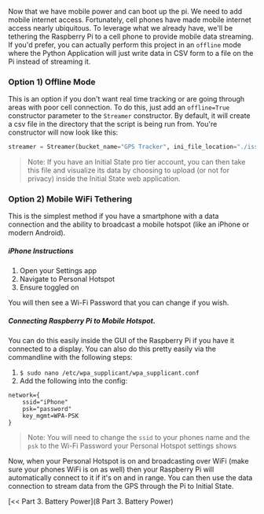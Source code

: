 Now that we have mobile power and can boot up the pi. We need to add mobile internet access. Fortunately, cell phones have made mobile internet access nearly ubiquitous. To leverage what we already have, we'll be tethering the Raspberry Pi to a cell phone to provide mobile data streaming. If you'd prefer, you can actually perform this project in an `offline` mode where the Python Application will just write data in CSV form to a file on the Pi instead of streaming it. 

### Option 1) Offline Mode

This is an option if you don't want real time tracking or are going through areas with poor cell connection. To do this, just add an `offline=True` constructor parameter to the `Streamer` constructor. By default, it will create a csv file in the directory that the script is being run from. You're constructor will now look like this:

```python
streamer = Streamer(bucket_name="GPS Tracker", ini_file_location="./isstreamer.ini", offline=True)
```

>Note: If you have an Initial State pro tier account, you can then take this file and visualize its data by choosing to upload (or not for privacy) inside the Initial State web application.

### Option 2) Mobile WiFi Tethering

This is the simplest method if you have a smartphone with a data connection and the ability to broadcast a mobile hotspot (like an iPhone or modern Android).

##### iPhone Instructions
1. Open your Settings app
2. Navigate to Personal Hotspot 
3. Ensure toggled on

You will then see a Wi-Fi Password that you can change if you wish.

##### Connecting Raspberry Pi to Mobile Hotspot.

You can do this easily inside the GUI of the Raspberry Pi if you have it connected to a display. You can also do this pretty easily via the commandline with the following steps:

1. `$ sudo nano /etc/wpa_supplicant/wpa_supplicant.conf`
2. Add the following into the config:

```
network={
	ssid="iPhone"
	psk="password"
	key_mgmt=WPA-PSK
}
```
> Note: You will need to change the `ssid` to your phones name and the `psk` to the Wi-Fi Password your Personal Hotspot settings shows

Now, when your Personal Hotspot is on and broadcasting over WiFi (make sure your phones WiFi is on as well) then your Raspberry Pi will automatically connect to it if it's on and in range. You can then use the data connection to stream data from the GPS through the Pi to Initial State.

[<< Part 3. Battery Power](8 Part 3. Battery Power)